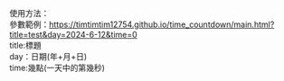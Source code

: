 使用方法：  
參數範例：https://timtimtim12754.github.io/time_countdown/main.html?title=test&day=2024-6-12&time=0  
title:標題  
day：日期(年+月+日)  
time:幾點(一天中的第幾秒)   
